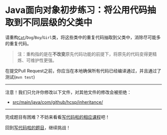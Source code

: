# Java面向对象初步练习：将公用代码抽取到不同层级的父类中

请重构[`Cat`](https://github.com/hcsp/refactor-to-more-base-classes/blob/master/src/main/java/com/github/hcsp/inheritance/)/`Dog`/`Boy`/`Girl`类，将这些类中的重复代码抽取到父类中，消除尽可能多的重复代码。


> 注：重构指的是在**不改变**原先代码功能的前提下，将原先的代码变得更精炼、可维护性更强。

在提交Pull Request之前，你应当在本地确保所有代码已经编译通过，并且通过了测试(`mvn test`)

-----
注意！我们只允许你修改以下文件，对其他文件的修改会被拒绝：
- [src/main/java/com/github/hcsp/inheritance/](https://github.com/hcsp/refactor-to-more-base-classes/blob/master/src/main/java/com/github/hcsp/inheritance/)
-----


完成题目有困难？不妨来看看[写代码啦的相应课程](https://xiedaimala.com/tasks/661cd7ab-7fea-47d0-8e11-555d6fca751d)吧！

回到[写代码啦的题目](https://xiedaimala.com/tasks/661cd7ab-7fea-47d0-8e11-555d6fca751d/quizzes/6c87ef57-7f06-4af2-9112-86dd27ff099d)，继续挑战！
